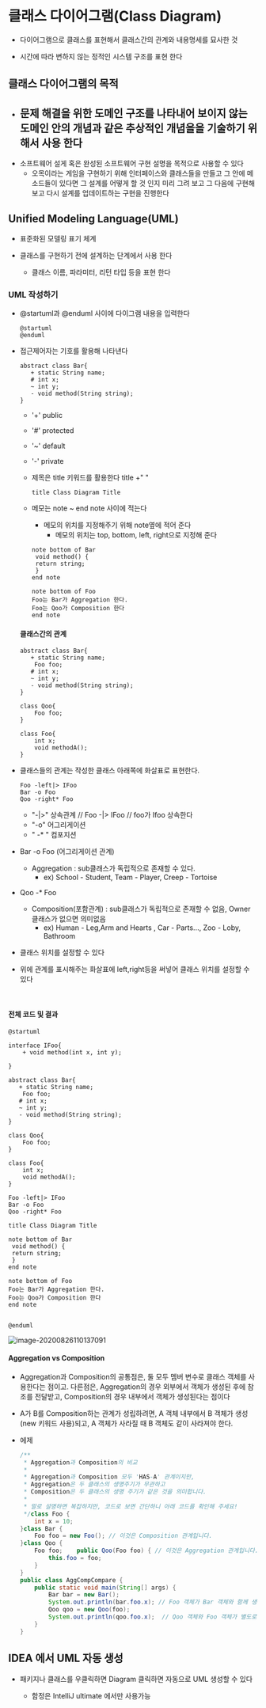 # 클래스 다이어그램(Class Diagram)

- 다이어그램으로 클래스를 표현해서 클래스간의 관계와 내용명세를 묘사한 것

- 시간에 따라 변하지 않는 정적인 시스템 구조를 표현 한다

## 클래스 다이어그램의 목적

- 문제 해결을 위한 도메인 구조를 나타내어 보이지 않는 도메인 안의 개념과 같은 추상적인 개념을을 기술하기 위해서 사용 한다
    - 
- 소프트웨어 설게 혹은 완성된 소프트웨어 구현 설명을 목적으로 사용할 수 있다
    - 오목이라는 게임을 구현하기 위해 인터페이스와 클래스들을 만들고 그 안에 메소드들이 있다면 그 설계를 어떻게 할 것 인지 미리 그려 보고 그 다음에 구현해 보고 다시 설계를 업데이트하는 구현을 진행한다

## Unified Modeling Language(UML)

- 표준화된 모델링 표기 체계

- 클래스를 구현하기 전에 설계하는 단계에서 사용 한다
    - 클래스 이름, 파라미터, 리턴 타입 등을 표현 한다

### UML 작성하기

- @startuml과 @enduml 사이에 다이그램 내용을 입력한다

    ```puml
    @startuml
    @enduml
    ```

    

- 접근제어자는 기호를 활용해 나타낸다

    ```puml
    abstract class Bar{
       + static String name;
       # int x;
       ~ int y;
       - void method(String string);
    }
    ```

    - '+' public
    - '#' protected
    - '~' default
    - '-' private

    

    - 제목은 title 키워드를 활용한다  title +" "

      ```puml
      title Class Diagram Title
      ```

      

    - 메모는 note ~ end note 사이에 적는다

      - 메모의 위치를 지정해주기 위해  note옆에 적어 준다
        - 메모의 위치는 top, bottom, left, right으로 지정해 준다

      ```puml
      note bottom of Bar
       void method() {
       return string;
       }
      end note
      
      note bottom of Foo
      Foo는 Bar가 Aggregation 한다.
      Foo는 Qoo가 Composition 한다
      end note
      ```

      

    #### 클래스간의 관계

    ```puml
    abstract class Bar{
       + static String name;
        Foo foo;
       # int x;
       ~ int y;
       - void method(String string);
    }
    
    class Qoo{
        Foo foo;
    }
    
    class Foo{
        int x;
        void methodA();
    }
    ```

- 클래스들의 관계는 작성한 클래스 아래쪽에  화살표로 표현한다.

  ```puml
  Foo -left|> IFoo
  Bar -o Foo
  Qoo -right* Foo
  ```

  - "-|>" 상속관계 // Foo -|> IFoo // foo가 Ifoo 상속한다
  - "-o" 어그리게이션
  - " -* " 컴포지션 

- Bar -o Foo (어그리게이션 관계)

  - Aggregation : sub클래스가 독립적으로 존재할 수 있다.
    - ex) School - Student, Team - Player, Creep - Tortoise

- Qoo -* Foo 

  - Composition(포함관계) : sub클래스가 독립적으로 존재할 수 없음, Owner 클래스가 없으면 의미없음
    - ex) Human - Leg,Arm and Hearts , Car - Parts..., Zoo - Loby, Bathroom


- 클래스 위치를 설정할 수 있다 

- 위에 관계를 표시해주는 화살표에 left,right등을 써넣어 클래스 위치를 설정할 수 있다


​    

#### 전체 코드 및 결과

```puml
@startuml

interface IFoo{
    + void method(int x, int y);

}

abstract class Bar{
   + static String name;
    Foo foo;
   # int x;
   ~ int y;
   - void method(String string);
}

class Qoo{
    Foo foo;
}

class Foo{
    int x;
    void methodA();
}

Foo -left|> IFoo
Bar -o Foo
Qoo -right* Foo

title Class Diagram Title

note bottom of Bar
 void method() {
 return string;
 }
end note

note bottom of Foo
Foo는 Bar가 Aggregation 한다.
Foo는 Qoo가 Composition 한다
end note


@enduml
```



![image-20200826110137091](C:\Users\foevn\AppData\Roaming\Typora\typora-user-images\image-20200826110137091.png)



#### Aggregation vs Composition

- Aggregation과 Composition의 공통점은, 둘 모두 멤버 변수로 클래스 객체를 사용한다는 점이고. 다른점은, Aggregation의 경우 외부에서 객체가 생성된 후에 참조를 전달받고, Composition의 경우 내부에서 객체가 생성된다는 점이다

- A가 B를 Composition하는 관계가 성립하려면, A 객체 내부에서 B 객체가 생성(new 키워드 사용)되고, A 객체가 사라질 때 B 객체도 같이 사라져야 한다. 

- 에제

  ```java
  /**
   * Aggregation과 Composition의 비교
   *
   * Aggregation과 Composition 모두 'HAS-A' 관계이지만,
   * Aggregation은 두 클래스의 생명주기가 무관하고
   * Composition은 두 클래스의 생명 주기가 같은 것을 의미합니다.
   *
   * 말로 설명하면 복잡하지만, 코드로 보면 간단하니 아래 코드를 확인해 주세요!
   */class Foo {
      int x = 10;
  }class Bar {
      Foo foo = new Foo(); // 이것은 Composition 관계입니다.
  }class Qoo {
      Foo foo;    public Qoo(Foo foo) { // 이것은 Aggregation 관계입니다.
          this.foo = foo;
      }
  }
  public class AggCompCompare {
      public static void main(String[] args) {
          Bar bar = new Bar();
          System.out.println(bar.foo.x); // Foo 객체가 Bar 객체와 함께 생성됩니다. Bar 객체가 사라질 때 Foo 객체도 함께 사라집니다.        Foo foo = new Foo();
          Qoo qoo = new Qoo(foo);
          System.out.println(qoo.foo.x);  // Qoo 객체와 Foo 객체가 별도로 생성됩니다. Qoo 객체가 사라져도 Foo 객체는 사라지지 않습니다.
      }
  }
  ```
  
  

## IDEA 에서 UML 자동 생성

- 패키지나 클래스를 우클릭하면 Diagram 클릭하면 자동으로 UML 생성할 수 있다
  
    - 함정은 IntelliJ ultimate 에서만 사용가능
    
      
    
      
    
